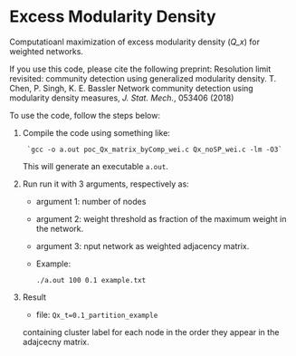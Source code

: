 # Excess Modularity Density

Computatioanl maximization of excess modularity density (*Q_x*) for weighted networks.


If you use this code, please cite the following preprint: 
Resolution limit revisited: community detection using generalized modularity density.
T. Chen, P. Singh, K. E. Bassler
Network community detection using modularity density measures,
*J. Stat. Mech.*, 053406 (2018)

To use the code, follow the steps below:

1. Compile the code using something like:


		`gcc -o a.out poc_Qx_matrix_byComp_wei.c Qx_noSP_wei.c -lm -O3`

	This will generate an executable `a.out`.

3. Run
	run it with 3 arguments, respectively as:
	* argument 1: number of nodes
	* argument 2: weight threshold as fraction of the maximum weight in the network.
	* argument 3: nput network as weighted adjacency matrix.
	* Example:

		`./a.out 100 0.1 example.txt`

4. Result

	* file: `Qx_t=0.1_partition_example`

	containing cluster label for each node in the order they appear in the adajcecny matrix.
